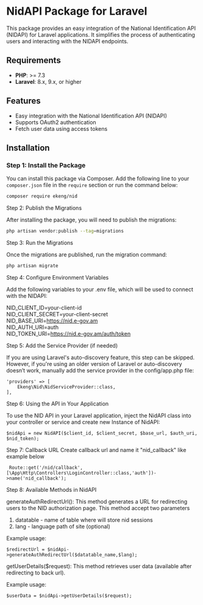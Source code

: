 # NidAPI Package for Laravel

This package provides an easy integration of the National Identification API (NIDAPI) for Laravel applications. It simplifies the process of authenticating users and interacting with the NIDAPI endpoints.

## Requirements

- **PHP**: >= 7.3
- **Laravel**: 8.x, 9.x, or higher

## Features

- Easy integration with the National Identification API (NIDAPI)
- Supports OAuth2 authentication
- Fetch user data using access tokens

## Installation

### Step 1: Install the Package

You can install this package via Composer. Add the following line to your `composer.json` file in the `require` section or run the command below:

```bash
composer require ekeng/nid
```

Step 2: Publish the Migrations

After installing the package, you will need to publish the migrations:

```bash
php artisan vendor:publish --tag=migrations
```

Step 3: Run the Migrations

Once the migrations are published, run the migration command:

```bash
php artisan migrate
```

Step 4: Configure Environment Variables

Add the following variables to your .env file, which will be used to connect with the NIDAPI:

NID_CLIENT_ID=your-client-id\
NID_CLIENT_SECRET=your-client-secret\
NID_BASE_URI=https://nid.e-gov.am \
NID_AUTH_URI=auth \
NID_TOKEN_URI=https://nid.e-gov.am/auth/token

Step 5: Add the Service Provider (if needed)

If you are using Laravel's auto-discovery feature, this step can be skipped. However, if you're using an older version of Laravel or auto-discovery doesn’t work, manually add the service provider in the config/app.php file:

```
'providers' => [
    Ekeng\Nid\NidServiceProvider::class,
],
```

Step 6: Using the API in Your Application

To use the NID API in your Laravel application, inject the NidAPI class into your controller or service and create new Instance of NidAPI:

```
$nidApi = new NidAPI($client_id, $client_secret, $base_url, $auth_uri, $nid_token);
```


Step 7: Callback URL
Create callback url and name it "nid_callback" like example below

```
 Route::get('/nid/callback', [\App\Http\Controllers\LoginController::class,'auth'])->name('nid_callback');
```

Step 8: Available Methods in NidAPI

generateAuthRedirectUrl(): This method generates a URL for redirecting users to the NID authorization page.
This method accept two parameters 
1. datatable - name of table where will store nid sessions
2. lang - language path of site (optional)

Example usage:

```
$redirectUrl = $nidApi->generateAuthRedirectUrl($datatable_name,$lang);
```

getUserDetails($request): This method retrieves user data (available after redirecting to back url).

Example usage:

```
$userData = $nidApi->getUserDetails($request);
```
